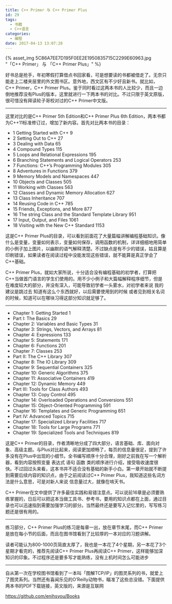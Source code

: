 ```yaml
---
title: C++ Primer 与 C++ Primer Plus
id: 29
tags:
  - 书籍
  - C++语言
categories:
  - 编程
date: 2017-04-13 13:07:28
---
```


{% asset_img 5C86A7EE7D195F0EE2E1950835715C2299E60963.jpg "「C++ Primer」 与 「C++ Primer Plus」" %}

好书总是抢手，年初寒假打算借点书回家看，可是想要读的书都被借走了。无奈只能走上二楼夹层里的外文图书区。意外地，西文区有不少好且新书。就比如，C++ Primer，C++ Primer Plus。鉴于同时看过这两本书的人比较少，而且一边倒地推荐没有Plus的版本，这里就进行一下两本书的对比。不过只限于英文原版，很可惜没有拜读轮子哥校对过的C++ Primer中文版。
<!--more-->

* * *

这里对比的是C++ Primer 5th Edition和C++ Primer Plus 6th Edition，两本书都为C++11标准修订过，增加了新内容。首先对比两本书的目录：

*   1 Getting Started with C++ 9
*   2 Setting Out to C++ 27
*   3 Dealing with Data 65
*   4 Compound Types 115
*   5 Loops and Relational Expressions 195
*   6 Branching Statements and Logical Operators 253
*   7 Functions: C++’s Programming Modules 305
*   8 Adventures in Functions 379
*   9 Memory Models and Namespaces 447
*   10 Objects and Classes 505
*   11 Working with Classes 563
*   12 Classes and Dynamic Memory Allocation 627
*   13 Class Inheritance 707
*   14 Reusing Code in C++ 785
*   15 Friends, Exceptions, and More 877
*   16 The string Class and the Standard Template Library 951
*   17 Input, Output, and Files 1061
*   18 Visiting with the New C++ Standard 1153

这是C++ Primer Plus的目录，可以看到前面花了大量篇幅讲解编程基础知识。像什么是变量，变量如何表示，变量如何保存，调用函数的机制，详详细细地用简单的小例子加上图片，以幽默的语气解释清楚。不过缺点是有不少的错误，姑且算是印刷错误，如果读者在阅读过程中没能发现这些错误，就不能算是真正学会了C++基础。

C++ Primer Plus，就如大家所说，十分适合没有编程基础的初学者，打算把C++当做首门语言的学生们使用的。用不少小例子和大篇幅解释程序细节，但是在难度较大的部分，并没有深入，可能导致初学者一头雾水，对初学者来说 我的建议是跳过去 知道有这么个东西就好，以后需要使用到的时候 或者见到相关名词的时候，知道可以在哪块习得这部分知识就足够了。

* * *

*   Chapter 1: Getting Started 1
*   Part I: The Basics 29
*   Chapter 2: Variables and Basic Types 31
*   Chapter 3: Strings, Vectors, and Arrays 81
*   Chapter 4: Expressions 133
*   Chapter 5: Statements 171
*   Chapter 6: Functions 201
*   Chapter 7: Classes 253
*   Part II: The C++ Library 307
*   Chapter 8: The IO Library 309
*   Chapter 9: Sequential Containers 325
*   Chapter 10: Generic Algorithms 375
*   Chapter 11: Associative Containers 419
*   Chapter 12: Dynamic Memory 449
*   Part III: Tools for Class Authors 493
*   Chapter 13: Copy Control 495
*   Chapter 14: Overloaded Operations and Conversions 551
*   Chapter 15: Object-Oriented Programming 591
*   Chapter 16: Templates and Generic Programming 651
*   Part IV: Advanced Topics 715
*   Chapter 17: Specialized Library Facilities 717
*   Chapter 18: Tools for Large Programs 771
*   Chapter 19: Specialized Tools and Techniques 819

这是C++ Primer的目录，作者清晰地分成了四大部分，语言基础、库、面向对象、高级主题。与Plus对比起来，阅读更加顺畅了，每页的信息量很足，提到了许多没有在Plus中出现的小细节。全书编写顺序十分合理，刚好之前我在写一个解析器，看到内容按照变量 表达式 语句 函数 类的顺序进行介绍，接受吸收速度很快。不过回过头来看，这本书并不适合没有基础的新手小白。第一章开始就不断提到需要后续内容的知识点，由于之前阅读过C++ Primer Plus，我知道这些名词方法是什么意思，可是对新人来说 信息量过大，就像在啃天书。

C++ Primer在文中提供了许多最佳实践和易错注意点。可以说前16章是必须要熟练掌握的，日后可以把这本当做工具书、参考书，要用的知识点都在上面，通过目录也可以迅速指到需要加强学习的部分。当然最终还是要写入记忆里的，写写练习题还是很有用的。

* * *

练习部分，C++ Primer Plus的练习是每章一出，放在章节末尾，而C++ Primer是放在每小节的后面，而且在图书馆看到了比较厚的一本对应的习题讲解。

读者可能认为800-1000页简直太厚了，我也是一本花了4个星期，另一本花了3个星期才看完的，推荐先阅读C++ Primer Plus再阅读C++ Primer，这样能够加深知识的印象。不过程序还是要多写才能熟练，没有上机时间怎么可能进步

* * *

自从第一次在学校图书馆看到了一本叫「图解TCP/IP」的图灵系列的书，就爱上了图灵系列。当然还有喜闻乐见的O’Reilly动物书，瞄准了这些总没错。下面提供两本书的PDF下载链接，英文版的，来源是互联网

https://github.com/enihsyou/Books
